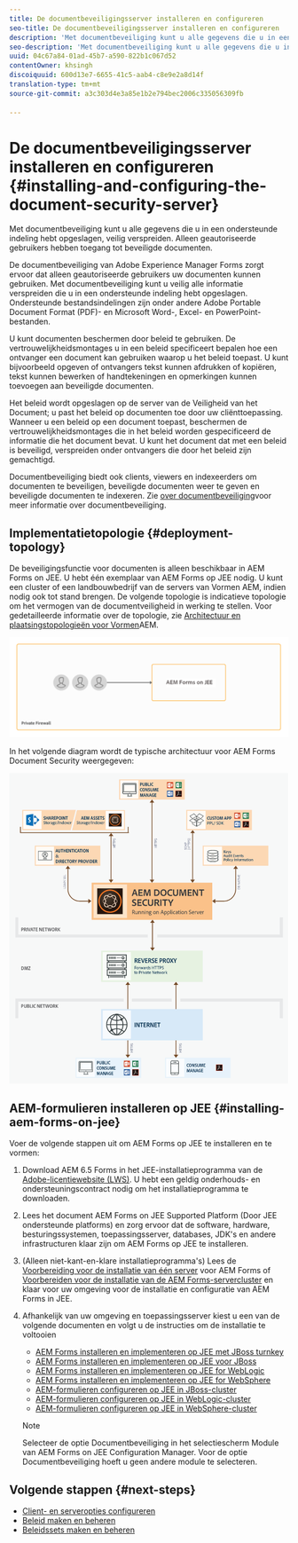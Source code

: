 ```yaml
---
title: De documentbeveiligingsserver installeren en configureren
seo-title: De documentbeveiligingsserver installeren en configureren
description: 'Met documentbeveiliging kunt u alle gegevens die u in een ondersteunde indeling hebt opgeslagen, veilig verspreiden. Alleen geautoriseerde gebruikers hebben toegang tot beveiligde documenten. '
seo-description: 'Met documentbeveiliging kunt u alle gegevens die u in een ondersteunde indeling hebt opgeslagen, veilig verspreiden. Alleen geautoriseerde gebruikers hebben toegang tot beveiligde documenten. '
uuid: 04c67a84-01ad-45b7-a590-822b1c067d52
contentOwner: khsingh
discoiquuid: 600d13e7-6655-41c5-aab4-c8e9e2a8d14f
translation-type: tm+mt
source-git-commit: a3c303d4e3a85e1b2e794bec2006c335056309fb

---
```



# De documentbeveiligingsserver installeren en configureren {#installing-and-configuring-the-document-security-server}

Met documentbeveiliging kunt u alle gegevens die u in een ondersteunde indeling hebt opgeslagen, veilig verspreiden. Alleen geautoriseerde gebruikers hebben toegang tot beveiligde documenten.

De documentbeveiliging van Adobe Experience Manager Forms zorgt ervoor dat alleen geautoriseerde gebruikers uw documenten kunnen gebruiken. Met documentbeveiliging kunt u veilig alle informatie verspreiden die u in een ondersteunde indeling hebt opgeslagen. Ondersteunde bestandsindelingen zijn onder andere Adobe Portable Document Format (PDF)- en Microsoft Word-, Excel- en PowerPoint-bestanden.

U kunt documenten beschermen door beleid te gebruiken. De vertrouwelijkheidsmontages u in een beleid specificeert bepalen hoe een ontvanger een document kan gebruiken waarop u het beleid toepast. U kunt bijvoorbeeld opgeven of ontvangers tekst kunnen afdrukken of kopiëren, tekst kunnen bewerken of handtekeningen en opmerkingen kunnen toevoegen aan beveiligde documenten.

Het beleid wordt opgeslagen op de server van de Veiligheid van het Document; u past het beleid op documenten toe door uw cliënttoepassing. Wanneer u een beleid op een document toepast, beschermen de vertrouwelijkheidsmontages die in het beleid worden gespecificeerd de informatie die het document bevat. U kunt het document dat met een beleid is beveiligd, verspreiden onder ontvangers die door het beleid zijn gemachtigd.

Documentbeveiliging biedt ook clients, viewers en indexeerders om documenten te beveiligen, beveiligde documenten weer te geven en beveiligde documenten te indexeren. Zie [over documentbeveiliging](/help/forms/using/admin-help/document-security.md)voor meer informatie over documentbeveiliging.

## Implementatietopologie {#deployment-topology}

De beveiligingsfunctie voor documenten is alleen beschikbaar in AEM Forms on JEE. U hebt één exemplaar van AEM Forms op JEE nodig. U kunt een cluster of een landbouwbedrijf van de servers van Vormen AEM, indien nodig ook tot stand brengen. De volgende topologie is indicatieve topologie om het vermogen van de documentveiligheid in werking te stellen. Voor gedetailleerde informatie over de topologie, zie [Architectuur en plaatsingstopologieën voor Vormen](aem-forms-architecture-deployment.md)AEM.

<!--fix above link-->

![](do-not-localize/document-security-server_topology.png)

In het volgende diagram wordt de typische architectuur voor AEM Forms Document Security weergegeven:

![](do-not-localize/document-security-typical-environment.png)

## AEM-formulieren installeren op JEE {#installing-aem-forms-on-jee}

Voer de volgende stappen uit om AEM Forms op JEE te installeren en te vormen:

1. Download AEM 6.5 Forms in het JEE-installatieprogramma van de [Adobe-licentiewebsite (LWS)](https://licensing.adobe.com/). U hebt een geldig onderhouds- en ondersteuningscontract nodig om het installatieprogramma te downloaden.
1. Lees het document [](/help/forms/using/aem-forms-jee-supported-platforms.md) AEM Forms on JEE Supported Platform (Door JEE ondersteunde platforms) en zorg ervoor dat de software, hardware, besturingssystemen, toepassingsserver, databases, JDK&#39;s en andere infrastructuren klaar zijn om AEM Forms op JEE te installeren.
1. (Alleen niet-kant-en-klare installatieprogramma&#39;s) Lees de [Voorbereiding voor de installatie van één server](https://www.adobe.com/go/learn_aemforms_prepareInstallsingle_64) voor AEM Forms of [Voorbereiden voor de installatie van de AEM Forms-servercluster](https://www.adobe.com/go/learn_aemforms_prepareInstallcluster_64) en klaar voor uw omgeving voor de installatie en configuratie van AEM Forms in JEE.
1. Afhankelijk van uw omgeving en toepassingsserver kiest u een van de volgende documenten en volgt u de instructies om de installatie te voltooien

   * [AEM Forms installeren en implementeren op JEE met JBoss turnkey](https://www.adobe.com/go/learn_aemforms_installTurnkey_64)
   * [AEM Forms installeren en implementeren op JEE voor JBoss](https://www.adobe.com/go/learn_aemforms_installJBoss_64)
   * [AEM Forms installeren en implementeren op JEE for WebLogic](https://www.adobe.com/go/learn_aemforms_installWebLogic_64)
   * [AEM Forms installeren en implementeren op JEE for WebSphere](https://www.adobe.com/go/learn_aemforms_installWebSphere_64)
   * [AEM-formulieren configureren op JEE in JBoss-cluster](https://www.adobe.com/go/learn_aemforms_clusterJBoss_64)
   * [AEM-formulieren configureren op JEE in WebLogic-cluster](https://www.adobe.com/go/learn_aemforms_clusterWebLogic_64)
   * [AEM-formulieren configureren op JEE in WebSphere-cluster](https://www.adobe.com/go/learn_aemforms_clusterWebSphere_64)
   >[!NOTE]
   >
   >Selecteer de optie Documentbeveiliging in het selectiescherm Module van AEM Forms on JEE Configuration Manager. Voor de optie Documentbeveiliging hoeft u geen andere module te selecteren.

## Volgende stappen {#next-steps}

* [Client- en serveropties configureren](/help/forms/using/admin-help/configuring-client-server-options.md)
* [Beleid maken en beheren](/help/forms/using/admin-help/creating-policies.md)
* [Beleidssets maken en beheren](/help/forms/using/admin-help/creating-policy-sets.md)
